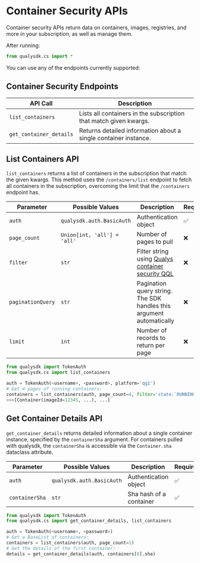 # Container Security APIs

Container security APIs return data on containers, images, registries, and more in your subscription, as well as manage them.

After running:
```py
from qualysdk.cs import *
```
You can use any of the endpoints currently supported:

## Container Security Endpoints

|API Call| Description |
|--|--|
| ```list_containers``` | Lists all containers in the subscription that match given kwargs. |
| ```get_container_details``` | Returns detailed information about a single container instance. |


## List Containers API

```list_containers``` returns a list of containers in the subscription that match the given kwargs. This method uses the ```/containers/list``` endpoint to fetch all containers in the subscription, overcoming the limit that the ```/containers``` endpoint has.

|Parameter| Possible Values |Description| Required|
|--|--|--|--|
|```auth```|```qualysdk.auth.BasicAuth``` | Authentication object | ✅ |
| ```page_count``` | ```Union[int, 'all'] = 'all'``` | Number of pages to pull | ❌ |
| ```filter``` | ```str``` | Filter string using [Qualys container security QQL](https://docs.qualys.com/en/cs/1.33.0/search/language.htm) | ❌ |
| ```paginationQuery``` | ```str``` | Pagination query string. The SDK handles this argument automatically | ❌ |
| ```limit``` | ```int``` | Number of records to return per page | ❌ |

```py
from qualysdk import TokenAuth
from qualysdk.cs import list_containers

auth = TokenAuth(<username>, <password>, platform='qg1')
# Get 4 pages of running containers:
containers = list_containers(auth, page_count=4, filter='state:`RUNNING`')
>>>[Container(imageId=12345, ...), ...]
```

## Get Container Details API

```get_container_details``` returns detailed information about a single container instance, specified by the ```containerSha``` argument. For containers pulled with qualysdk, the ```containerSha``` is accessible via the ```Container.sha``` dataclass attribute.

|Parameter| Possible Values |Description| Required|
|--|--|--|--|
|```auth```|```qualysdk.auth.BasicAuth``` | Authentication object | ✅ |
| ```containerSha``` | ```str``` | Sha hash of a container | ✅ |

```py
from qualysdk import TokenAuth
from qualysdk.cs import get_container_details, list_containers

auth = TokenAuth(<username>, <password>)
# Get a BaseList of containers:
containers = list_containers(auth, page_count=1)
# Get the details of the first container:
details = get_container_details(auth, containers[0].sha)
```